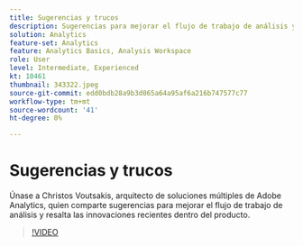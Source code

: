 ```yaml
---
title: Sugerencias y trucos
description: Sugerencias para mejorar el flujo de trabajo de análisis y resalta las innovaciones recientes en Adobe Analytics
solution: Analytics
feature-set: Analytics
feature: Analytics Basics, Analysis Workspace
role: User
level: Intermediate, Experienced
kt: 10461
thumbnail: 343322.jpeg
source-git-commit: edd0bdb28a9b3d065a64a95af6a216b747577c77
workflow-type: tm+mt
source-wordcount: '41'
ht-degree: 0%

---
```


# Sugerencias y trucos

Únase a Christos Voutsakis, arquitecto de soluciones múltiples de Adobe Analytics, quien comparte sugerencias para mejorar el flujo de trabajo de análisis y resalta las innovaciones recientes dentro del producto.

>[!VIDEO](https://video.tv.adobe.com/v/343322/?quality=12&learn=on)
